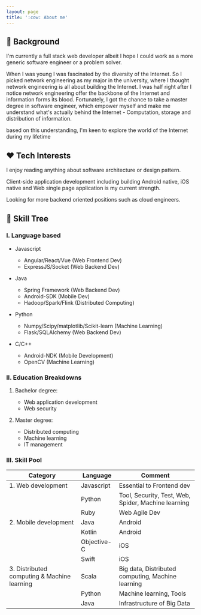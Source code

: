 ```yaml
---
layout: page
title: ':cow: About me'
---
```

## :rice_scene: Background
I'm currently a full stack web developer albeit I hope I could work as a more generic software engineer or a problem solver.

When I was young I was fascinated by the diversity of the Internet. So I picked network engineering as my major in the university, where I thought network engineering is all about building the Internet. I was half right after I notice network engineering offer the backbone of the Internet and information forms its blood. Fortunately, I got the chance to take a master degree in software engineer, which empower myself and make me understand what's actually behind the Internet - Computation, storage and distribution of information.

based on this understanding, I'm keen to explore the world of the Internet during my lifetime

## :heart: Tech Interests
I enjoy reading anything about software architecture or design pattern. 

Client-side application development including building Android native, iOS native and Web single page application is my current strength.

Looking for more backend oriented positions such as cloud engineers.

## :evergreen_tree: Skill Tree

### I. Language based

- Javascript
    - Angular/React/Vue (Web Frontend Dev) 
    - ExpressJS/Socket (Web Backend Dev)

- Java
    - Spring Framework (Web Backend Dev)
    - Android-SDK (Mobile Dev)
    - Hadoop/Spark/Flink (Distributed Computing)

- Python
    - Numpy/Scipy/matplotlib/Scikit-learn (Machine Learning) 
    - Flask/SQLAlchemy (Web Backend Dev)

- C/C++
    - Android-NDK (Mobile Development) 
    - OpenCV (Machine Learning)

### II. Education Breakdowns

1. Bachelor degree:
    - Web application development 
    - Web security

2. Master degree:
    - Distributed computing 
    - Machine learning
    - IT management

### III. Skill Pool

| Category                                    | Language    | Comment                                            |
| ------------------------------------------- | ----------- | -------------------------------------------------- |
| 1. Web development                          | Javascript  | Essential to Frontend   dev                       |
|                                             | Python      | Tool, Security, Test, Web, Spider, Machine learning             |
|                                             | Ruby        | Web Agile Dev                                   |
| 2. Mobile development                       | Java        | Android |
|                                             | Kotlin      | Android |
|                                             | Objective-C | iOS     |
|                                             | Swift       | iOS     |
| 3. Distributed computing & Machine learning | Scala       | Big data, Distributed computing, Machine learning |
|                                             | Python      | Machine learning, Tools         |
|                                             | Java        | Infrastructure of Big Data          |





